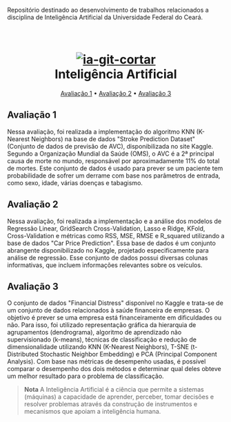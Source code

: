 Repositório destinado ao desenvolvimento de trabalhos relacionados a disciplina de Inteligência Artificial da Universidade Federal do Ceará.


<h1 align="center">
  <br>
 <a href="https://ibb.co/cFLVnCj"><img src="https://i.ibb.co/58FwHnP/ia-git-cortar.png" alt="ia-git-cortar" border="0"></a>
  
  <br>
  Inteligência Artificial
  <br>
</h1>



<p align="center">
  <a href="#av1">Avaliação 1</a> •
  <a href="#av2">Avaliação 2</a> •
  <a href="#av3">Avaliação 3</a> 
</p>


## Avaliação 1
Nessa avaliação, foi realizada a implementação do algoritmo KNN (K-Nearest Neighbors) na base de dados "Stroke Prediction Dataset" (Conjunto de dados de previsão de AVC), disponibilizada no site Kaggle. Segundo a Organização Mundial da Saúde (OMS), o AVC é a 2ª principal causa de morte no mundo, responsável por aproximadamente 11% do total de mortes. Este conjunto de dados é usado para prever se um paciente tem probabilidade de sofrer um derrame com base nos parâmetros de entrada, como sexo, idade, várias doenças e tabagismo. 

## Avaliação 2
Nessa avaliação, foi realizada a implementação e a análise dos modelos de 
Regressão Linear, GridSearch Cross-Validation, Lasso e Ridge, KFold, Cross-Validation e 
métricas como RSS, MSE, RMSE e R_squared utilizando a base de dados "Car Price 
Prediction". Essa base de dados é um conjunto abrangente disponibilizado no Kaggle, 
projetado especificamente para análise de regressão. Esse conjunto de dados possui diversas colunas informativas, que 
incluem informações relevantes sobre os veículos.
  
## Avaliação 3

O conjunto de dados "Financial Distress" disponível no Kaggle e trata-se de um conjunto 
de dados relacionados à saúde financeira de empresas. O objetivo é prever se uma empresa está 
financeiramente em dificuldades ou não. Para isso, foi utilizado representação gráfica da hierarquia de 
agrupamentos (dendrograma), algoritmo de aprendizado não supervisionado (k-means), técnicas de classificação e redução de dimensionalidade utilizando KNN (K-Nearest Neighbors), T-SNE (t-Distributed Stochastic Neighbor Embedding) e PCA 
(Principal Component Analysis). Com base nas métricas de desempenho usadas, é 
possível comparar o desempenho dos dois métodos e determinar qual deles obteve um 
melhor resultado para o problema de classificação.


> **Nota**
> A Inteligência Artificial é a ciência que permite a sistemas (máquinas) a capacidade de aprender, perceber, tomar decisões e resolver problemas através da construção de instrumentos e mecanismos que apoiam a inteligência humana.

